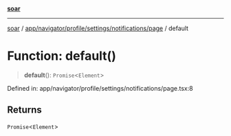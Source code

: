 [**soar**](../../../../../../../README.md)

***

[soar](../../../../../../../modules.md) / [app/navigator/profile/settings/notifications/page](../README.md) / default

# Function: default()

> **default**(): `Promise`\<`Element`\>

Defined in: app/navigator/profile/settings/notifications/page.tsx:8

## Returns

`Promise`\<`Element`\>
